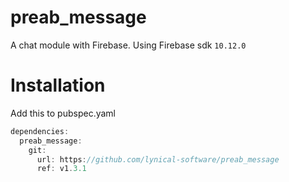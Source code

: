 # preab_message

A chat module with Firebase.
Using Firebase sdk `10.12.0`

# Installation

Add this to pubspec.yaml

```dart
dependencies:
  preab_message:
    git:
      url: https://github.com/lynical-software/preab_message
      ref: v1.3.1
```